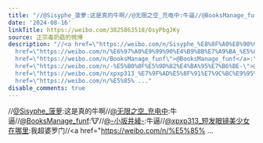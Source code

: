 ```yaml
---
title: "//@Sisyphe_菠萝:这是真的牛啊//@无限之空_充电中:牛逼//@BooksManage_funf:\U0001F42E//@-小坂井綾-:牛逼//@xpxp313_短发眼镜美少女在哪里:我超婆罗门//@八幡镜:超级..."
date: '2024-08-16'
linkTitle: https://weibo.com/3825863518/OsyPbgJKy
source: 正宗毒奶菇的微博
description: "//<a href=\"https://weibo.com/n/Sisyphe_%E8%8F%A0%E8%90%9D\">@Sisyphe_菠萝</a>:这是真的牛啊//<a
  href=\"https://weibo.com/n/%E6%97%A0%E9%99%90%E4%B9%8B%E7%A9%BA_%E5%85%85%E7%94%B5%E4%B8%AD\">@无限之空_充电中</a>:牛逼//<a
  href=\"https://weibo.com/n/BooksManage_funf\">@BooksManage_funf</a>:\U0001F42E//<a
  href=\"https://weibo.com/n/-%E5%B0%8F%E5%9D%82%E4%BA%95%E7%B6%BE-\">@-小坂井綾-</a>:牛逼//<a
  href=\"https://weibo.com/n/xpxp313_%E7%9F%AD%E5%8F%91%E7%9C%BC%E9%95%9C%E7%BE%8E%E5%B0%91%E5%A5%B3%E5%9C%A8%E5%93%AA%E9%87%8C\">@xpxp313_短发眼镜美少女在哪里</a>:我超婆罗门//<a
  href=\"https://weibo.com/n/%E5%85% ..."
disable_comments: true
---
```

//<a href="https://weibo.com/n/Sisyphe_%E8%8F%A0%E8%90%9D">@Sisyphe_菠萝</a>:这是真的牛啊//<a href="https://weibo.com/n/%E6%97%A0%E9%99%90%E4%B9%8B%E7%A9%BA_%E5%85%85%E7%94%B5%E4%B8%AD">@无限之空_充电中</a>:牛逼//<a href="https://weibo.com/n/BooksManage_funf">@BooksManage_funf</a>:🐮//<a href="https://weibo.com/n/-%E5%B0%8F%E5%9D%82%E4%BA%95%E7%B6%BE-">@-小坂井綾-</a>:牛逼//<a href="https://weibo.com/n/xpxp313_%E7%9F%AD%E5%8F%91%E7%9C%BC%E9%95%9C%E7%BE%8E%E5%B0%91%E5%A5%B3%E5%9C%A8%E5%93%AA%E9%87%8C">@xpxp313_短发眼镜美少女在哪里</a>:我超婆罗门//<a href="https://weibo.com/n/%E5%85% ...